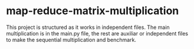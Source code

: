# map-reduce-matrix-multiplication

This project is structured as it works in independent files. The main multiplication is in the main.py file, the rest are auxiliar or independent files to make the sequential multiplication and benchmark.
